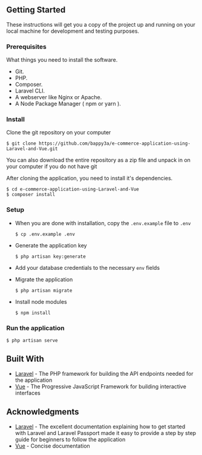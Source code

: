 ## Getting Started
These instructions will get you a copy of the project up and running on your local machine for development and testing purposes.

### Prerequisites
What things you need to install the software.

* Git.
* PHP.
* Composer.
* Laravel CLI.
* A webserver like Nginx or Apache.
* A Node Package Manager ( npm or yarn ).

### Install
Clone the git repository on your computer

```$ git clone https://github.com/bappy3a/e-commerce-application-using-Laravel-and-Vue.git```


You can also download the entire repository as a zip file and unpack in on your computer if you do not have git

After cloning the application, you need to install it's dependencies. 

```
$ cd e-commerce-application-using-Laravel-and-Vue
$ composer install
```


### Setup
- When you are done with installation, copy the `.env.example` file to `.env`

  ```$ cp .env.example .env```


- Generate the application key

  ```$ php artisan key:generate```


- Add your database credentials to the necessary `env` fields

- Migrate the application

  ```$ php artisan migrate```

- Install node modules

  ```$ npm install```


### Run the application

  ```$ php artisan serve```


## Built With
* [Laravel](https://laravel.com) - The PHP framework for building the API endpoints needed for the application
* [Vue](https://vuejs.org) - The Progressive JavaScript Framework for building interactive interfaces

## Acknowledgments
* [Laravel](https://laravel.com) - The excellent documentation explaining how to get started with Laravel and Laravel Passport made it easy to provide a step by step guide for beginners to follow the application
* [Vue](https://vuejs.org) - Concise documentation 
